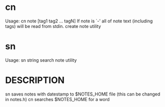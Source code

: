 cn
==
Usage: cn note [tag1 tag2 ... tagN]
If note is `-' all of note text (including tags) will be read from stdin.
create note utility


sn
==
Usage: sn string
search note utility


DESCRIPTION
===========
sn saves notes with datestamp to $NOTES_HOME file (this can be changed in notes.h)
cn searches $NOTES_HOME for a word
